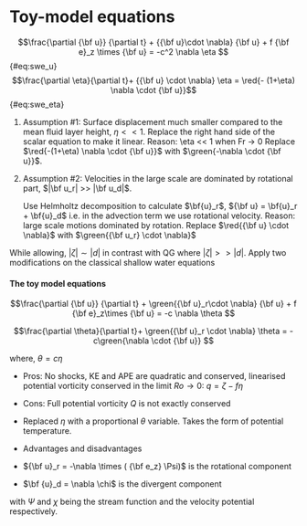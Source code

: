 # Toy-model equations

$$\frac{\partial {\bf u}} {\partial t} + {{\bf u}\cdot \nabla} {\bf u} +  f {\bf e}_z \times {\bf u} = -c^2 \nabla \eta $${#eq:swe_u}
$$\frac{\partial \eta}{\partial t}+ {{\bf u} \cdot \nabla} \eta   = \red{- (1+\eta) \nabla \cdot {\bf u}}$${#eq:swe_eta}


1. Assumption #1: Surface displacement much smaller compared to the mean fluid layer height, $\eta << 1$.
   Replace the right hand side of the scalar equation to make it linear. Reason: \eta << 1 when Fr -> 0
   Replace $\red{-(1+\eta) \nabla \cdot  {\bf u}}$ with $\green{-\nabla \cdot {\bf u}}$.

1. Assumption #2: Velocities in the large scale are dominated by rotational
   part, $|\bf u_r| >> |\bf u_d|$.
   <!-- Use Helmoltz decomposition to make this distinction. -->
   Use Helmholtz decomposition to calculate $\bf{u}_r$, ${\bf u} = \bf{u}_r + \bf{u}_d$
   i.e. in the advection term we use rotational velocity. Reason: large scale motions dominated by rotation.
   Replace  $\red{{\bf u} \cdot \nabla}$  with $\green{{\bf u_r} \cdot \nabla}$ 

While allowing, $|\zeta| \sim |d|$ in contrast with QG where $|\zeta| >> |d|$.
Apply two modifications on the classical shallow water equations


####  The toy model equations

$$\frac{\partial {\bf u}} {\partial t} + \green{{\bf u}_r\cdot \nabla} {\bf u} + f {\bf e}_z\times {\bf u} = -c \nabla \theta $$

$$\frac{\partial \theta}{\partial t}+ \green{{\bf u}_r \cdot \nabla} \theta   = -  c\green{\nabla \cdot {\bf u}} $$

where, $\theta = c\eta$

* Pros: No shocks, KE and APE are quadratic and conserved, linearised potential vorticity conserved in the limit $Ro \rightarrow 0$: $q = \zeta - f\eta$

* Cons: Full potential vorticity $Q$ is not exactly conserved
<!-- #endregion -->

* Replaced $\eta$ with a proportional $\theta$ variable. Takes the form of potential temperature.
* Advantages and disadvantages

 * ${\bf u}_r  = -\nabla \times ( {\bf e_z} \Psi)$ is the rotational component
 * $\bf {u}_d = \nabla \chi$ is the divergent component
 
with $\Psi$ and $\chi$ being the stream function and the velocity potential respectively.
